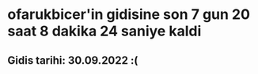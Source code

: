 # ofarukbicer'in gidisine son 7 gun 20 saat 8 dakika 24 saniye kaldi

## Gidis tarihi: 30.09.2022 :(